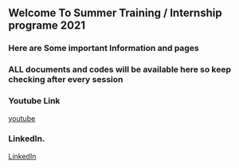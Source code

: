 ## Welcome To Summer Training / Internship  programe 2021 

###  Here are Some important Information and pages 

###  ALL documents and codes will be available here so keep checking after every session

###  Youtube Link

[youtube](https://www.youtube.com/c/lnbcore)

### LinkedIn. 

[LinkedIn](https://www.linkedin.com/company/learn-and-build)




